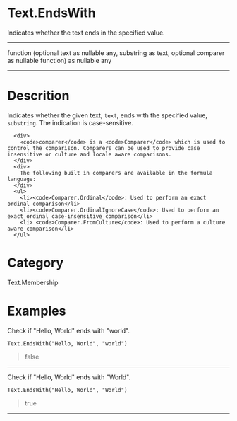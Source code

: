 ﻿# Text.EndsWith
Indicates whether the text ends in the specified value.
***
function (optional text as nullable any, substring as text, optional comparer as nullable function) as nullable any
***
# Descrition 
Indicates whether the given text, <code>text</code>, ends with the specified value, <code>substring</code>. The indication is case-sensitive. 
    
      <div>
        <code>comparer</code> is a <code>Comparer</code> which is used to control the comparison. Comparers can be used to provide case insensitive or culture and locale aware comparisons.
      </div>
      <div>
        The following built in comparers are available in the formula language:
      </div>
      <ul>
        <li><code>Comparer.Ordinal</code>: Used to perform an exact ordinal comparison</li>
        <li><code>Comparer.OrdinalIgnoreCase</code>: Used to perform an exact ordinal case-insensitive comparison</li>
        <li> <code>Comparer.FromCulture</code>: Used to perform a culture aware comparison</li>      
      </ul>
# Category 
Text.Membership
# Examples 
Check if "Hello, World" ends with "world".
```
Text.EndsWith("Hello, World", "world")
```
> false
***
Check if "Hello, World" ends with "World".
```
Text.EndsWith("Hello, World", "World")
```
> true
***
